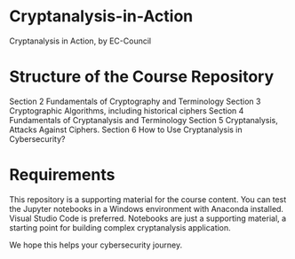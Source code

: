 # Cryptanalysis-in-Action
Cryptanalysis in Action, by EC-Council

# Structure of the Course Repository
Section 2 Fundamentals of Cryptography and Terminology
Section 3 Cryptographic Algorithms, including historical ciphers
Section 4 Fundamentals of Cryptanalysis and Terminology
Section 5 Cryptanalysis, Attacks Against Ciphers.
Section 6 How to Use Cryptanalysis in Cybersecurity?

# Requirements
This repository is a supporting material for the course content.
You can test the Jupyter notebooks in a Windows environment with Anaconda installed.
Visual Studio Code is preferred. Notebooks are just a supporting material, a starting point for building complex cryptanalysis application.

We hope this helps your cybersecurity journey.

